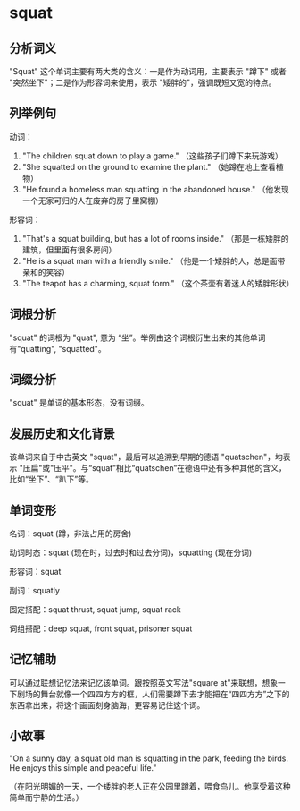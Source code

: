 # squat

## 分析词义

  

"Squat" 这个单词主要有两大类的含义：一是作为动词用，主要表示 "蹲下" 或者 "突然坐下"；二是作为形容词来使用，表示 "矮胖的"，强调既短又宽的特点。

  

## 列举例句

  

动词：

  

1.  "The children squat down to play a game." （这些孩子们蹲下来玩游戏）
2.  "She squatted on the ground to examine the plant." （她蹲在地上查看植物）
3.  "He found a homeless man squatting in the abandoned house." （他发现一个无家可归的人在废弃的房子里窝棚）

  

形容词：

  

1.  "That's a squat building, but has a lot of rooms inside." （那是一栋矮胖的建筑，但里面有很多房间）
2.  "He is a squat man with a friendly smile." （他是一个矮胖的人，总是面带亲和的笑容）
3.  "The teapot has a charming, squat form." （这个茶壶有着迷人的矮胖形状）

  

## 词根分析

  

"squat" 的词根为 "quat", 意为 “坐”。举例由这个词根衍生出来的其他单词有"quatting", "squatted"。

  

## 词缀分析

  

"squat" 是单词的基本形态，没有词缀。

  

## 发展历史和文化背景

  

该单词来自于中古英文 "squat"，最后可以追溯到早期的德语 "quatschen"，均表示 "压扁"或"压平"。与“squat”相比“quatschen”在德语中还有多种其他的含义，比如“坐下”、“趴下”等。

  

## 单词变形

  

名词：squat (蹲，非法占用的房舍)

  

动词时态：squat (现在时，过去时和过去分词)，squatting (现在分词)

  

形容词：squat

  

副词：squatly

  

固定搭配：squat thrust, squat jump, squat rack

  

词组搭配：deep squat, front squat, prisoner squat

  

## 记忆辅助

  

可以通过联想记忆法来记忆该单词。跟按照英文写法"square at"来联想，想象一下剧场的舞台就像一个四四方方的框，人们需要蹲下去才能把在“四四方方”之下的东西拿出来，将这个画面刻身脑海，更容易记住这个词。

  

## 小故事

  

"On a sunny day, a squat old man is squatting in the park, feeding the birds. He enjoys this simple and peaceful life."

  

（在阳光明媚的一天，一个矮胖的老人正在公园里蹲着，喂食鸟儿。他享受着这种简单而宁静的生活。）
